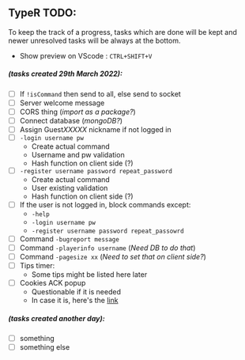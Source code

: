 ## TypeR TODO:
To keep the track of a progress, tasks which are done will be kept and newer unresolved tasks will be always at the bottom.
- Show preview on VScode : `CTRL+SHIFT+V`

##### *(tasks created 29th March 2022):*

- [ ] If `!isCommand` then send to all, else send to socket
- [ ] Server welcome message
- [ ] CORS thing (*import as a package?*)
- [ ] Connect database (*mongoDB?*)
- [ ] Assign Guest*XXXXX* nickname if not logged in
- [ ] `-login username pw`
    - Create actual command
    - Username and pw validation
    - Hash function on client side (?)
- [ ] `-register username password repeat_password`
    - Create actual command
    - User existing validation
    - Hash function on client side (?)
- [ ] If the user is not logged in, block commands except:
    - `-help`
    - `-login username pw`
    - `-register username password repeat_passowrd`
- [ ] Command `-bugreport message`
- [ ] Command `-playerinfo username` (*Need DB to do that*)
- [ ] Command `-pagesize xx` (*Need to set that on client side?*)
- [ ] Tips timer:
    - Some tips might be listed here later
- [ ] Cookies ACK popup
    - Questionable if it is needed
    - In case it is, here's the [link](https://blog.formpl.us/how-to-create-a-simple-cookie-consent-pop-up-for-your-website-dad17a174b60)

##### *(tasks created another day):*
- [ ] something
- [ ] something else